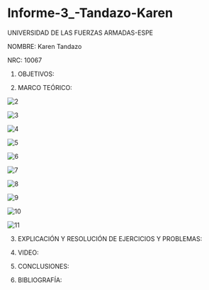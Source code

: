 # Informe-3_-Tandazo-Karen

UNIVERSIDAD DE LAS FUERZAS ARMADAS-ESPE

NOMBRE: Karen Tandazo

NRC: 10067

1. OBJETIVOS:

2. MARCO TEÓRICO:

![2](https://user-images.githubusercontent.com/117767335/203860286-26cbf6b6-460e-494a-a5ce-16a09638adc2.png)

![3](https://user-images.githubusercontent.com/117767335/203860287-e9a2b355-9f53-47f9-b717-6be7ca846bdb.png)

![4](https://user-images.githubusercontent.com/117767335/203860288-d5d46c3d-3478-427e-9ad9-a473154edac5.png)

![5](https://user-images.githubusercontent.com/117767335/203860290-be307d23-e117-4259-9683-4ea5c7e266c3.png)

![6](https://user-images.githubusercontent.com/117767335/203860292-b9c8ff15-74a5-4972-842c-d68ea44ab142.png)

![7](https://user-images.githubusercontent.com/117767335/203860295-ec80a9de-6aeb-4602-977c-97c6710e9619.png)

![8](https://user-images.githubusercontent.com/117767335/203860297-d90ccdd3-7eb3-4394-af12-c2aaf0d98177.png)

![9](https://user-images.githubusercontent.com/117767335/203860298-6df4c76c-156b-4c29-a733-1c4c2e5c5871.png)

![10](https://user-images.githubusercontent.com/117767335/203860300-dee8a8c8-1a43-4e93-8c1e-1f273138f438.png)

![11](https://user-images.githubusercontent.com/117767335/203860301-b8a72a2f-ba0d-4a8a-87a8-30e0193f29ad.png)


3. EXPLICACIÓN Y RESOLUCIÓN DE EJERCICIOS Y PROBLEMAS:

4. VIDEO:

5. CONCLUSIONES:

6. BIBLIOGRAFÍA:
